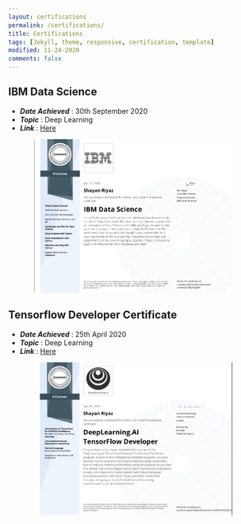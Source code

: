 ```yaml
---
layout: certifications
permalink: /certifications/
title: Certifications
tags: [Jekyll, theme, responsive, certification, template]
modified: 11-24-2020
comments: false
---
```


## IBM Data Science 
- ***Date Achieved*** : 30th September 2020
- ***Topic*** : Deep Learning 
- ***Link*** : [Here](https://coursera.org/share/229c01ca9dc2bacfd5e7800d6c690e55)

<p align="center">
<img src="https://raw.githubusercontent.com/ShayanRiyaz/shayanriyaz.github.io/master/images/cert/IBM-DataScience.png" width="400">
</p> 

## Tensorflow Developer Certificate
- ***Date Achieved*** : 25th April 2020
- ***Topic*** : Deep Learning 
- ***Link*** : [Here](https://coursera.org/share/9491b011c48eea41e18d332fc3483f67)

<p align="center">
<img src="https://raw.githubusercontent.com/ShayanRiyaz/shayanriyaz.github.io/master/images/cert/TensorFlow-DevelopersCert.png" width="400">
</p> 